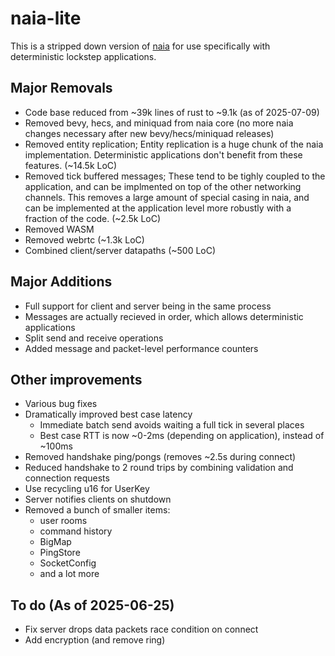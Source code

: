 # naia-lite

This is a stripped down version of [naia](https://github.com/naia-lib/naia) for
use specifically with deterministic lockstep applications.

## Major Removals

* Code base reduced from ~39k lines of rust to ~9.1k (as of 2025-07-09)
* Removed bevy, hecs, and miniquad from naia core (no more naia changes necessary
  after new bevy/hecs/miniquad releases)
* Removed entity replication; Entity replication is a huge chunk of the naia
  implementation. Deterministic applications don't benefit from these features.
  (~14.5k LoC)
* Removed tick buffered messages; These tend to be tighly coupled to the
  application, and can be implmented on top of the other networking channels. This
  removes a large amount of special casing in naia, and can be implemented
  at the application level more robustly with a fraction of the code. (~2.5k LoC)
* Removed WASM
* Removed webrtc (~1.3k LoC)
* Combined client/server datapaths (~500 LoC)

## Major Additions

* Full support for client and server being in the same process
* Messages are actually recieved in order, which allows deterministic applications
* Split send and receive operations
* Added message and packet-level performance counters

## Other improvements

* Various bug fixes
* Dramatically improved best case latency
	* Immediate batch send avoids waiting a full tick in several places
	* Best case RTT is now ~0-2ms (depending on application), instead of ~100ms
* Removed handshake ping/pongs (removes ~2.5s during connect)
* Reduced handshake to 2 round trips by combining validation and connection requests
* Use recycling u16 for UserKey
* Server notifies clients on shutdown
* Removed a bunch of smaller items:
	* user rooms
	* command history
	* BigMap
	* PingStore
	* SocketConfig
	* and a lot more

## To do (As of 2025-06-25)

* Fix server drops data packets race condition on connect
* Add encryption (and remove ring)
